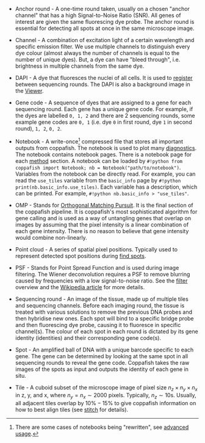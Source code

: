 * Anchor round - A one-time round taken, usually on a chosen "anchor channel" that has a high Signal-to-Noise Ratio 
(SNR). All genes of interest are given the same fluorescing dye probe. The anchor round is essential for detecting all 
spots at once in the same microscope image.

* Channel - A combination of excitation light of a certain wavelength and specific emission filter. We use multiple 
channels to distinguish every dye colour (almost always the number of channels is equal to the number of unique dyes). 
But, a dye can have "bleed through", i.e. brightness in multiple channels from the same dye.

* DAPI - A dye that fluoresces the nuclei of all cells. It is used to [register](overview.md#register) between 
sequencing rounds. The DAPI is also a background image in the [Viewer](diagnostics.md#viewer).

* Gene code - A sequence of dyes that are assigned to a gene for each sequencing round. Each gene has a unique gene 
code. For example, if the dyes are labelled `0, 1, 2` and there are 2 sequencing rounds, some example gene codes are 
`0, 1` (i.e. dye `0` in first round, dye `1` in second round), `1, 2`, `0, 2`.

* Notebook - A write-once[^1] compressed file that stores all important outputs from coppafish. The notebook is used 
to plot many [diagnostics](diagnostics.md). The notebook contains notebook pages. There is a notebook page for each 
[method](overview.md) section. A notebook can be loaded by 
`#!python from coppafish import Notebook; nb = Notebook("path/to/notebook")`. Variables from the notebook can be 
directly read. For example, you can read the `use_tiles` variable from the `basic_info` page by 
`#!python print(nb.basic_info.use_tiles)`. Each variable has a description, which can be printed. For example, 
`#!python nb.basic_info > "use_tiles"`.

* OMP - Stands for [Orthogonal Matching Pursuit](overview.md#orthogonal-matching-pursuit). It is the final section of 
the coppafish pipeline. It is coppafish's most sophisticated algorithm for gene calling and is used as a way of 
untangling genes that overlap on images by assuming that the pixel intensity is a linear combination of each gene 
intensity. There is no reason to believe that gene intensity would combine non-linearly.

* Point cloud - A series of spatial pixel positions. Typically used to represent detected spot positions during 
[find spots](overview.md#find-spots).

* PSF - Stands for Point Spread Function and is used during image filtering. The Wiener deconvolution requires a PSF to 
remove blurring caused by frequencies with a low signal-to-noise ratio. See the [filter](overview.md#filter) overview 
and the <a href="https://en.wikipedia.org/wiki/Wiener_deconvolution" target="_blank">Wikipedia article</a> for more 
details.

* Sequencing round - An image of the tissue, made up of multiple tiles and sequencing channels. Before each imaging 
round, the tissue is treated with various solutions to remove the previous DNA probes and then hybridise new ones. Each 
spot will bind to a specific bridge probe and then fluorescing dye probe, causing it to fluoresce in specific 
channel(s). The colour of each spot in each round is dictated by its gene identity (identities) and their corresponding 
gene code(s). 

* Spot - An amplified ball of DNA with a unique barcode specific to each gene. The gene can be determined by looking at 
the same spot in all sequencing rounds to reveal the gene code. Coppafish takes the raw images of the spots as input 
and outputs the identity of each gene in situ.

* Tile - A cuboid subset of the microscope image of pixel size $n_z \times n_y \times n_x$ in z, y, and x, where 
$n_y = n_x \sim 2000 \text{ pixels}$. Typically, $n_z\sim10\text{s}$. Usually, all adjacent tiles overlap by $10\%-15\%$ to give 
coppafish information on how to best align tiles (see [stitch](overview.md#stitch) for details).


[^1]:
    There are some cases of notebooks being "rewritten", see [advanced usage](advanced_usage.md).
